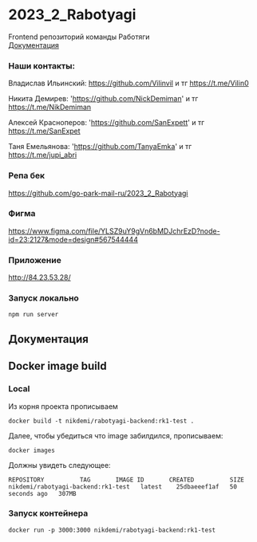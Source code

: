# 2023_2_Rabotyagi
Frontend репозиторий команды Работяги  
[Документация](http://frontend.tech-mail.ru/2023_2_Rabotyagi/)

### Наши контакты:

Владислав Ильинский: https://github.com/Vilinvil и тг https://t.me/Vilin0

Никита Демирев: 'https://github.com/NickDemiman' и тг https://t.me/NikDemiman

Алексей Красноперов: 'https://github.com/SanExpett' и тг https://t.me/SanExpet

Таня Емельянова: 'https://github.com/TanyaEmka' и тг https://t.me/jupi_abri

### Репа бек
https://github.com/go-park-mail-ru/2023_2_Rabotyagi

### Фигма
https://www.figma.com/file/YLSZ9uY9gVn6bMDJchrEzD?node-id=23:2127&mode=design#567544444

### Приложение
http://84.23.53.28/

### Запуск локально

`npm run server`

## Документация


## Docker image build

### Local

Из корня проекта прописываем
```shell
docker build -t nikdemi/rabotyagi-backend:rk1-test .
```

Далее, чтобы убедиться что image забилдился, прописываем:
```shell
docker images
```

Должны увидеть следующее:
```shell
REPOSITORY          TAG       IMAGE ID       CREATED          SIZE
nikdemi/rabotyagi-backend:rk1-test   latest    25dbaeeef1af   50 seconds ago   307MB
```

### Запуск контейнера

`docker run -p 3000:3000 nikdemi/rabotyagi-backend:rk1-test`

